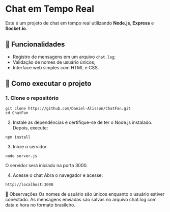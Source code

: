# Chat em Tempo Real

Este é um projeto de chat em tempo real utilizando **Node.js**, **Express** e **Socket.io**.

## 🔨 Funcionalidades
- Registro de mensagens em um arquivo `chat.log`;
- Validação de nomes de usuário únicos;
- Interface web simples com HTML e CSS.

## 🚀 Como executar o projeto

### 1. Clone o repositório
```
git clone https://github.com/Daniel-Alisson/ChatFan.git
cd ChatFan
```
2. Instale as dependências e certifique-se de ter o Node.js instalado. Depois, execute:
```
npm install
```
3. Inicie o servidor
```
node server.js
```
O servidor será iniciado na porta 3000.

4. Acesse o chat
Abra o navegador e acesse:
```
http://localhost:3000
```

📝 Observações
Os nomes de usuário são únicos enquanto o usuário estiver conectado.
As mensagens enviadas são salvas no arquivo chat.log com data e hora no formato brasileiro.
